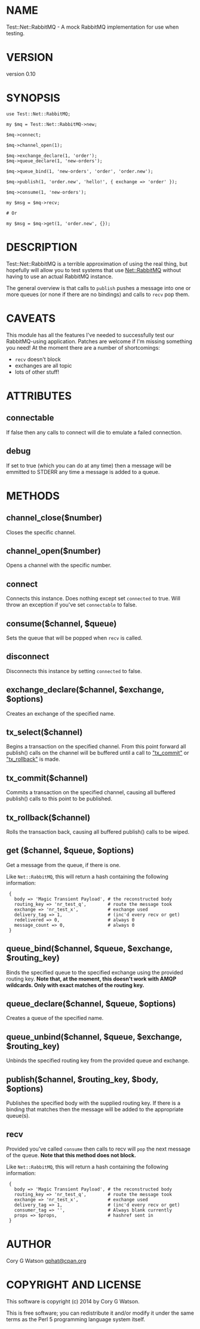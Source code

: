 # NAME

Test::Net::RabbitMQ - A mock RabbitMQ implementation for use when testing.

# VERSION

version 0.10

# SYNOPSIS

    use Test::Net::RabbitMQ;

    my $mq = Test::Net::RabbitMQ->new;

    $mq->connect;

    $mq->channel_open(1);

    $mq->exchange_declare(1, 'order');
    $mq->queue_declare(1, 'new-orders');

    $mq->queue_bind(1, 'new-orders', 'order', 'order.new');

    $mq->publish(1, 'order.new', 'hello!', { exchange => 'order' });

    $mq->consume(1, 'new-orders');

    my $msg = $mq->recv;
    
    # Or
    
    my $msg = $mq->get(1, 'order.new', {});

# DESCRIPTION

Test::Net::RabbitMQ is a terrible approximation of using the real thing, but
hopefully will allow you to test systems that use [Net::RabbitMQ](https://metacpan.org/pod/Net::RabbitMQ) without
having to use an actual RabbitMQ instance.

The general overview is that calls to `publish` pushes a message into one
or more queues (or none if there are no bindings) and calls to `recv`
pop them.

# CAVEATS

This module has all the features I've needed to successfully test our 
RabbitMQ-using application. Patches are welcome if I'm missing something you
need! At the moment there are a number of shortcomings:

- `recv` doesn't block
- exchanges are all topic
- lots of other stuff!

# ATTRIBUTES

## connectable

If false then any calls to connect will die to emulate a failed connection.

## debug

If set to true (which you can do at any time) then a message will be emmitted
to STDERR any time a message is added to a queue.

# METHODS

## channel\_close($number)

Closes the specific channel.

## channel\_open($number)

Opens a channel with the specific number.

## connect

Connects this instance.  Does nothing except set `connected` to true.  Will
throw an exception if you've set `connectable` to false.

## consume($channel, $queue)

Sets the queue that will be popped when `recv` is called.

## disconnect

Disconnects this instance by setting `connected` to false.

## exchange\_declare($channel, $exchange, $options)

Creates an exchange of the specified name.

## tx\_select($channel)

Begins a transaction on the specified channel.  From this point forward all
publish() calls on the channel will be buffered until a call to ["tx_commit"](#tx_commit)
or ["tx_rollback"](#tx_rollback) is made.

## tx\_commit($channel)

Commits a transaction on the specified channel, causing all buffered publish()
calls to this point to be published.

## tx\_rollback($channel)

Rolls the transaction back, causing all buffered publish() calls to be wiped.

## get ($channel, $queue, $options)

Get a message from the queue, if there is one.

Like `Net::RabbitMQ`, this will return a hash containing the following
information:

     {
       body => 'Magic Transient Payload', # the reconstructed body
       routing_key => 'nr_test_q',        # route the message took
       exchange => 'nr_test_x',           # exchange used
       delivery_tag => 1,                 # (inc'd every recv or get)
       redelivered => 0,                  # always 0
       message_count => 0,                # always 0
     }

## queue\_bind($channel, $queue, $exchange, $routing\_key)

Binds the specified queue to the specified exchange using the provided
routing key.  __Note that, at the moment, this doesn't work with AMQP wildcards.
Only with exact matches of the routing key.__

## queue\_declare($channel, $queue, $options)

Creates a queue of the specified name.

## queue\_unbind($channel, $queue, $exchange, $routing\_key)

Unbinds the specified routing key from the provided queue and exchange.

## publish($channel, $routing\_key, $body, $options)

Publishes the specified body with the supplied routing key.  If there is a
binding that matches then the message will be added to the appropriate queue(s).

## recv

Provided you've called `consume` then calls to recv will `pop` the next
message of the queue.  __Note that this method does not block.__

Like `Net::RabbitMQ`, this will return a hash containing the following
information:

     {
       body => 'Magic Transient Payload', # the reconstructed body
       routing_key => 'nr_test_q',        # route the message took
       exchange => 'nr_test_x',           # exchange used
       delivery_tag => 1,                 # (inc'd every recv or get)
       consumer_tag => '',                # Always blank currently
       props => $props,                   # hashref sent in
     }

# AUTHOR

Cory G Watson <gphat@cpan.org>

# COPYRIGHT AND LICENSE

This software is copyright (c) 2014 by Cory G Watson.

This is free software; you can redistribute it and/or modify it under
the same terms as the Perl 5 programming language system itself.
